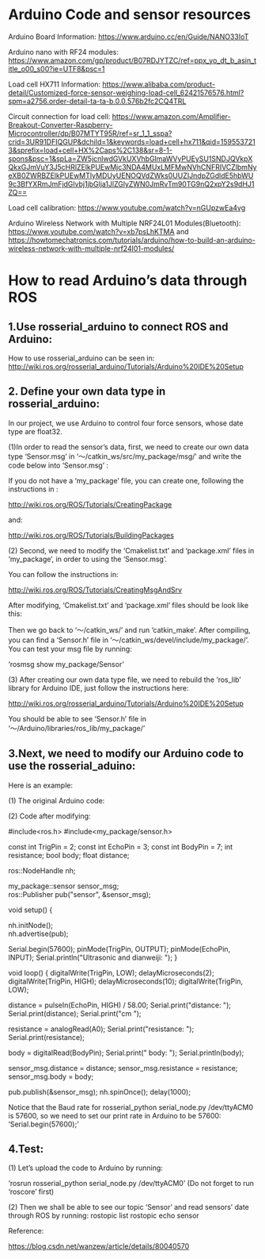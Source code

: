 # Arduino Code and sensor resources

Arduino Board Information: https://www.arduino.cc/en/Guide/NANO33IoT

Arduino nano with RF24 modules: https://www.amazon.com/gp/product/B07RDJYTZC/ref=ppx_yo_dt_b_asin_title_o00_s00?ie=UTF8&psc=1

Load cell HX711 Information: https://www.alibaba.com/product-detail/Customized-force-sensor-weighing-load-cell_62421576576.html?spm=a2756.order-detail-ta-ta-b.0.0.576b2fc2CQ4TRL

Circuit connection for load cell: https://www.amazon.com/Amplifier-Breakout-Converter-Raspberry-Microcontroller/dp/B07MTYT95R/ref=sr_1_1_sspa?crid=3UR91DFIQGUP&dchild=1&keywords=load+cell+hx711&qid=1595537213&sprefix=load+cell+HX%2Caps%2C138&sr=8-1-spons&psc=1&spLa=ZW5jcnlwdGVkUXVhbGlmaWVyPUEySU1SNDJQVkpXQkxGJmVuY3J5cHRlZElkPUEwMjc3NDA4MUxLMFMwNVhCNFRIVCZlbmNyeXB0ZWRBZElkPUEwMTIyMDUyUENOQVdZWks0UUZIJndpZGdldE5hbWU9c3BfYXRmJmFjdGlvbj1jbGlja1JlZGlyZWN0JmRvTm90TG9nQ2xpY2s9dHJ1ZQ==

Load cell calibration: https://www.youtube.com/watch?v=nGUpzwEa4vg

Arduino Wireless Network with Multiple NRF24L01 Modules(Bluetooth): https://www.youtube.com/watch?v=xb7psLhKTMA and
https://howtomechatronics.com/tutorials/arduino/how-to-build-an-arduino-wireless-network-with-multiple-nrf24l01-modules/

# How to read Arduino’s data through ROS

## 1.Use rosserial_arduino to connect ROS and Arduino:
How to use rosserial_arduino can be seen in:
http://wiki.ros.org/rosserial_arduino/Tutorials/Arduino%20IDE%20Setup

## 2. Define your own data type in rosserial_arduino:

In our project, we use Arduino to control four force sensors, whose date type are float32. 

(1)In order to read the sensor’s data, first, we need to create our own data type ‘Sensor.msg’ in ‘～/catkin_ws/src/my_package/msg/’ and write the code below into ‘Sensor.msg’ :
 
If you do not have a ‘my_package’ file, you can create one, following the instructions in :

http://wiki.ros.org/ROS/Tutorials/CreatingPackage 

and:

http://wiki.ros.org/ROS/Tutorials/BuildingPackages

(2) Second, we need to modify the ‘Cmakelist.txt’ and ‘package.xml’ files in ‘my_package’, in order to using the ‘Sensor.msg’.

You can follow the instructions in:

http://wiki.ros.org/ROS/Tutorials/CreatingMsgAndSrv 

After modifying, ‘Cmakelist.txt’ and ‘package.xml’ files should be look like this:

Then we go back to ‘～/catkin_ws/’ and run ‘catkin_make’. After compiling, you can find a ‘Sensor.h’ file in ‘～/catkin_ws/devel/include/my_package/’. You can test your msg file by running:

‘rosmsg show my_package/Sensor’

(3) After creating our own data type file, we need to rebuild the ‘ros_lib’ library for Arduino IDE, just follow the instructions here:

http://wiki.ros.org/rosserial_arduino/Tutorials/Arduino%20IDE%20Setup

You should be able to see ‘Sensor.h’ file in ‘～/Arduino/libraries/ros_lib/my_package/’

## 3.Next, we need to modify our Arduino code to use the rosserial_aduino:

Here is an example:

(1) The original Arduino code:

(2) Code after modifying:

#include<ros.h>
#include<my_package/sensor.h>
 
const int TrigPin = 2; 
const int EchoPin = 3; 
const int BodyPin = 7;
int resistance;
bool body;
float distance; 
 
ros::NodeHandle nh;  
  
my_package::sensor sensor_msg;  
ros::Publisher pub("sensor", &sensor_msg); 
 
void setup() {
 
  nh.initNode();  
  nh.advertise(pub);
  
  Serial.begin(57600); 
  pinMode(TrigPin, OUTPUT); 
  pinMode(EchoPin, INPUT); 
  Serial.println("Ultrasonic and dianweiji: ");
}
 
void loop() {
  digitalWrite(TrigPin, LOW); 
  delayMicroseconds(2); 
  digitalWrite(TrigPin, HIGH); 
  delayMicroseconds(10);
  digitalWrite(TrigPin, LOW); 
 
  distance = pulseIn(EchoPin, HIGH) / 58.00; 
  Serial.print("distance: "); 
  Serial.print(distance); 
  Serial.print("cm  "); 
  
  resistance = analogRead(A0);
  Serial.print("resistance: "); 
  Serial.print(resistance);
 
  body = digitalRead(BodyPin);
  Serial.print("  body: ");
  Serial.println(body);
 
  sensor_msg.distance = distance;
  sensor_msg.resistance = resistance;
  sensor_msg.body = body;
 
  pub.publish(&sensor_msg);
  nh.spinOnce();
  delay(1000);

Notice that the Baud rate for rosserial_python serial_node.py /dev/ttyACM0 is 57600, so we need to set our print rate in Arduino to be 57600: ‘Serial.begin(57600);’

## 4.Test:

(1) Let’s upload the code to Arduino by running:

‘rosrun rosserial_python serial_node.py /dev/ttyACM0’ (Do not forget to run ‘roscore’ first)

(2) Then we shall be able to see our topic ‘Sensor’ and read sensors’ date through ROS by running:
rostopic list
rostopic echo sensor

Reference:

https://blog.csdn.net/wanzew/article/details/80040570

